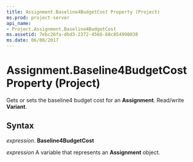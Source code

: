 ```yaml
---
title: Assignment.Baseline4BudgetCost Property (Project)
ms.prod: project-server
api_name:
- Project.Assignment.Baseline4BudgetCost
ms.assetid: 7ebc26fa-dbd3-2372-4566-68c854990038
ms.date: 06/08/2017
---
```



# Assignment.Baseline4BudgetCost Property (Project)

Gets or sets the baseline4 budget cost for an **Assignment**. Read/write **Variant**.


## Syntax

 _expression_. **Baseline4BudgetCost**

 _expression_ A variable that represents an **Assignment** object.


